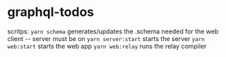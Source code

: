 # graphql-todos

scritps: 
`yarn schema` generates/updates the .schema needed for the web client -- server must be on
`yarn server:start` starts the server
`yarn web:start` starts the web app
`yarn web:relay` runs the relay compiler